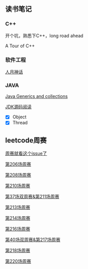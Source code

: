 ## 读书笔记

### C++
开个坑，熟悉下C++，long road ahead

A Tour of C++


### 软件工程

[人月神话](https://github.com/incendi0/Lumos/issues/13)

### JAVA

[Java Generics and collections](https://github.com/incendi0/Lumos/issues/2)

[JDK源码阅读](https://github.com/incendi0/Lumos/issues/14)

- [x] Object
- [x] Thread

## leetcode周赛

[周赛就看这个issue了](https://github.com/incendi0/Lumos/issues/15)

[第206场周赛](https://github.com/incendi0/Lumos/issues/1)

[第208场周赛](https://github.com/incendi0/Lumos/issues/3)

[第210场周赛](https://github.com/incendi0/Lumos/issues/4)

[第37场双周赛&第211场周赛](https://github.com/incendi0/Lumos/issues/5)

[第213场周赛](https://github.com/incendi0/Lumos/issues/6)

[第214场周赛](https://github.com/incendi0/Lumos/issues/7)

[第216场周赛](https://github.com/incendi0/Lumos/issues/8)

[第40场双周赛&第217场周赛](https://github.com/incendi0/Lumos/issues/9)

[第218场周赛](https://github.com/incendi0/Lumos/issues/10)

[第220场周赛](https://github.com/incendi0/Lumos/issues/12)

